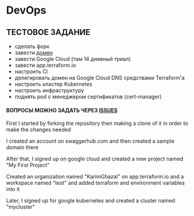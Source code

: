 # DevOps

## ТЕСТОВОЕ ЗАДАНИЕ

- сделать форк
- завести [домен](https://bit.ly/2HzMymc)
- завести Google Cloud (там 14 дневный триал)
- завести app.terraform.io
- настроить CI
- делегировать домен на Google Cloud DNS средствами Terraform'a
- настроить кластер Kubernetes
- настроить инфраструктуру
- поднять pod с менеджером сертификатов (cert-manager)

#### ВОПРОСЫ МОЖНО ЗАДАТЬ ЧЕРЕЗ [ISSUES](https://github.com/Atlantis-Academy/test/issues/new)


First I started by forking the repository then making a clone of it in order to make the changes needed

I created an account on swaggerhub.com and then created a sample domain there

After that, I signed up on google cloud and created a new project named "My First Project"

Created an organization named "KarimGhazal" on app.terraform.io 
and a workspace named "test" and added terraform and environment variables into it

Later, I signed up for google kubernetes and created a cluster named "mycluster"





